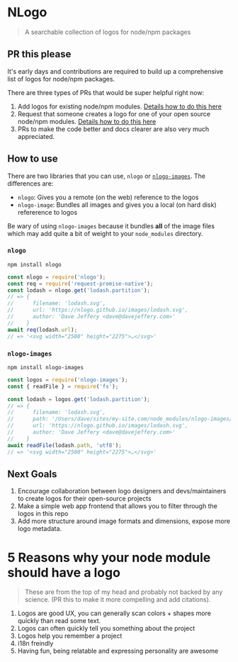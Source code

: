 # NLogo

> A searchable collection of logos for node/npm packages

## PR this please

It's early days and contributions are required to build up a comprehensive list of logos for node/npm packages.

There are three types of PRs that would be super helpful right now:

1. Add logos for existing node/npm modules. [Details how to do this here]()
2. Request that someone creates a logo for one of your open source node/npm modules. [Details how to do this here]()
3. PRs to make the code better and docs clearer are also very much appreciated.

## How to use

There are two libraries that you can use, `nlogo` or [`nlogo-images`](https://github.com/davej/NLogo/tree/master/images).
The differences are:

* `nlogo`: Gives you a remote (on the web) reference to the logos
* `nlogo-image`: Bundles all images and gives you a local (on hard disk) refererence to logos

Be wary of using `nlogo-images` because it bundles **all** of the image files which may add quite a bit of weight to your `node_modules` directory.

### `nlogo`

```
npm install nlogo
```

```js
const nlogo = require('nlogo');
const req = require('request-promise-native');
const lodash = nlogo.get('lodash.partition');
// => {
//      filename: 'lodash.svg',
//      url: 'https://nlogo.github.io/images/lodash.svg',
//      author: 'Dave Jeffery <dave@davejeffery.com>'
//    }
await req(lodash.url);
// => '<svg width="2500" height="2275">…</svg>'
```

### `nlogo-images`

```
npm install nlogo-images
```

```js
const logos = require('nlogo-images');
const { readFile } = require('fs');

const lodash = logos.get('lodash.partition');
// => {
//      filename: 'lodash.svg',
//      path: '/Users/dave/sites/my-site.com/node_modules/nlogo-images/lodash.svg',
//      url: 'https://nlogo.github.io/images/lodash.svg',
//      author: 'Dave Jeffery <dave@davejeffery.com>'
//    }
await readFile(lodash.path, 'utf8');
// => '<svg width="2500" height="2275">…</svg>'
```

## Next Goals

1. Encourage collaboration between logo designers and devs/maintainers to create logos for their open-source projects
2. Make a simple web app frontend that allows you to filter through the logos in this repo
3. Add more structure around image formats and dimensions, expose more logo metadata.

# 5 Reasons why your node module should have a logo

> These are from the top of my head and probably not backed by any science. (PR this to make it more compelling and add citations).

1. Logos are good UX, you can generally scan colors + shapes more quickly than read some text.
2. Logos can often quickly tell you something about the project
3. Logos help you remember a project
4. i18n freindly
5. Having fun, being relatable and expressing personality are awesome
